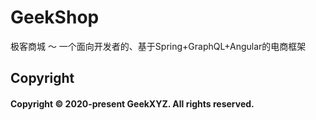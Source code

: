 # GeekShop
极客商城 ～ 一个面向开发者的、基于Spring+GraphQL+Angular的电商框架

## Copyright

#### Copyright © 2020-present GeekXYZ. All rights reserved.